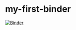 # my-first-binder

[![Binder](https://mybinder.org/badge_logo.svg)](https://mybinder.org/v2/gh/anton-buyskikh/my-first-binder/master)
